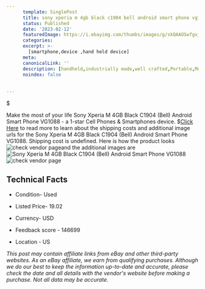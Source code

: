 ```yaml
---
      template: SinglePost
      title: sony xperia m 4gb black c1904 bell android smart phone vg1088
      status: Published
      date: '2023-02-12'
      featuredImage: https://i.ebayimg.com/thumbs/images/g/skQAAOSwfgxjRx8h/s-l225.jpg
      categories: 
      excerpt: >-
        [smartphone,device ,hand held device]
      meta:
      canonicalLink: ''
      description: [handheld,industrially made,well crafted,Portable,Mobile,Compact,Convenient,Lightweight,Maneuverable,Man-portable,Miniature,Carriable,Hand-held,Light,Holdable,Transportable,Mobile device,Pocket-sized,On-the-go,Wireless,Cordless,Compact size,Convenient size, smartphone,device ,hand held device]
      noindex: false
      
        
---
```

$

Make the most of your life Sony Xperia M 4GB Black C1904 (Bell) Android Smart Phone VG1088 - a 1-star Cell Phones & Smartphones device.
$[Click Here](https://www.ebay.com/itm/304660021185?hash=item46ef26ffc1%3Ag%3AskQAAOSwfgxjRx8h&mkevt=1&mkcid=1&mkrid=711-53200-19255-0&campid=%253CePNCampaignId%253E&customid=%253CreferenceId%253E&toolid=10049) to read more to learn about the shipping costs and additional image urls for the Sony Xperia M 4GB Black C1904 (Bell) Android Smart Phone VG1088. Shipping cost is undefined. Here is how the product looks ![check vendor page](https://i.ebayimg.com/thumbs/images/g/skQAAOSwfgxjRx8h/s-l225.jpg)and the additional images are![Sony Xperia M 4GB Black C1904 (Bell) Android Smart Phone VG1088](https://i.ebayimg.com/images/g/skQAAOSwfgxjRx8h/s-l1600.jpg)![check vendor page](https://origin-galleryplus.ebayimg.com/ws/web/304660021185_2_0_1/225x225.jpg,https://origin-galleryplus.ebayimg.com/ws/web/304660021185_3_0_1/225x225.jpg,https://origin-galleryplus.ebayimg.com/ws/web/304660021185_4_0_1/225x225.jpg,https://origin-galleryplus.ebayimg.com/ws/web/304660021185_5_0_1/225x225.jpg,https://origin-galleryplus.ebayimg.com/ws/web/304660021185_6_0_1/225x225.jpg,https://origin-galleryplus.ebayimg.com/ws/web/304660021185_7_0_1/225x225.jpg,https://origin-galleryplus.ebayimg.com/ws/web/304660021185_8_0_1/225x225.jpg,https://origin-galleryplus.ebayimg.com/ws/web/304660021185_9_0_1/225x225.jpg)



 ## Technical Facts 



     
      

 - Condition- Used 


      

 - Listed Price- 19.02 


      

 - Currency- USD 


      

 - Feedback score - 146699 


      

 - Location - US 


      
      

 *_This post may contain affiliate links from eBay and other third-party websites. As an eBay affiliate, we earn from qualifying purchases. Although we do our best to keep the information up-to-date and accurate, please check the date and all details with the vendor's website before making a purchase. Not all data may be accurate._*






